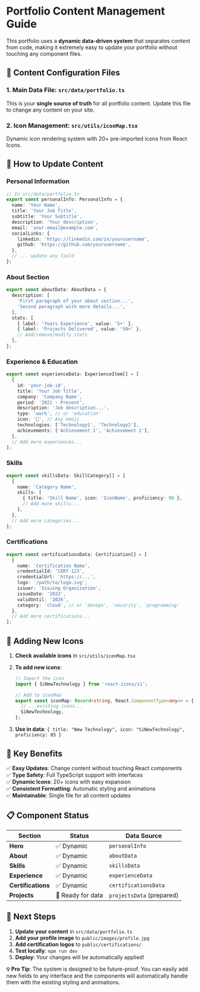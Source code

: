 # Portfolio Content Management Guide

This portfolio uses a **dynamic data-driven system** that separates content from code, making it extremely easy to update your portfolio without touching any component files.

## 📁 Content Configuration Files

### 1. **Main Data File**: `src/data/portfolio.ts`

This is your **single source of truth** for all portfolio content. Update this file to change any content on your site.

### 2. **Icon Management**: `src/utils/iconMap.tsx`

Dynamic icon rendering system with 20+ pre-imported icons from React Icons.

## 🎯 How to Update Content

### Personal Information

```typescript
// In src/data/portfolio.ts
export const personalInfo: PersonalInfo = {
  name: 'Your Name',
  title: 'Your Job Title',
  subtitle: 'Your Subtitle',
  description: 'Your description',
  email: 'your.email@example.com',
  socialLinks: {
    linkedin: 'https://linkedin.com/in/yourusername',
    github: 'https://github.com/yourusername',
  },
  // ... update any field
};
```

### About Section

```typescript
export const aboutData: AboutData = {
  description: [
    'First paragraph of your about section...',
    'Second paragraph with more details...',
  ],
  stats: [
    { label: 'Years Experience', value: '5+' },
    { label: 'Projects Delivered', value: '50+' },
    // Add/remove/modify stats
  ],
};
```

### Experience & Education

```typescript
export const experienceData: ExperienceItem[] = [
  {
    id: 'your-job-id',
    title: 'Your Job Title',
    company: 'Company Name',
    period: '2021 - Present',
    description: 'Job description...',
    type: 'work', // or 'education'
    icon: '🚀', // Any emoji
    technologies: ['Technology1', 'Technology2'],
    achievements: ['Achievement 1', 'Achievement 2'],
  },
  // Add more experiences...
];
```

### Skills

```typescript
export const skillsData: SkillCategory[] = [
  {
    name: 'Category Name',
    skills: [
      { title: 'Skill Name', icon: 'IconName', proficiency: 90 },
      // Add more skills...
    ],
  },
  // Add more categories...
];
```

### Certifications

```typescript
export const certificationsData: Certification[] = [
  {
    name: 'Certification Name',
    credentialId: 'CERT-123',
    credentialUrl: 'https://...',
    logo: '/path/to/logo.svg',
    issuer: 'Issuing Organization',
    issueDate: '2023',
    validUntil: '2026',
    category: 'cloud', // or 'devops', 'security', 'programming'
  },
  // Add more certifications...
];
```

## 🎨 Adding New Icons

1. **Check available icons** in `src/utils/iconMap.tsx`
2. **To add new icons**:

   ```typescript
   // Import the icon
   import { SiNewTechnology } from 'react-icons/si';

   // Add to iconMap
   export const iconMap: Record<string, React.ComponentType<any>> = {
     // ...existing icons...
     SiNewTechnology,
   };
   ```

3. **Use in data**: `{ title: "New Technology", icon: "SiNewTechnology", proficiency: 85 }`

## 🚀 Key Benefits

✅ **Easy Updates**: Change content without touching React components  
✅ **Type Safety**: Full TypeScript support with interfaces  
✅ **Dynamic Icons**: 20+ icons with easy expansion  
✅ **Consistent Formatting**: Automatic styling and animations  
✅ **Maintainable**: Single file for all content updates

## 📋 Component Status

| Section            | Status            | Data Source               |
| ------------------ | ----------------- | ------------------------- |
| **Hero**           | ✅ Dynamic        | `personalInfo`            |
| **About**          | ✅ Dynamic        | `aboutData`               |
| **Skills**         | ✅ Dynamic        | `skillsData`              |
| **Experience**     | ✅ Dynamic        | `experienceData`          |
| **Certifications** | ✅ Dynamic        | `certificationsData`      |
| **Projects**       | 🔄 Ready for data | `projectsData` (prepared) |

## 🔧 Next Steps

1. **Update your content** in `src/data/portfolio.ts`
2. **Add your profile image** to `public/images/profile.jpg`
3. **Add certification logos** to `public/certifications/`
4. **Test locally**: `npm run dev`
5. **Deploy**: Your changes will be automatically applied!

**💡 Pro Tip**: The system is designed to be future-proof. You can easily add new fields to any interface and the components will automatically handle them with the existing styling and animations.
